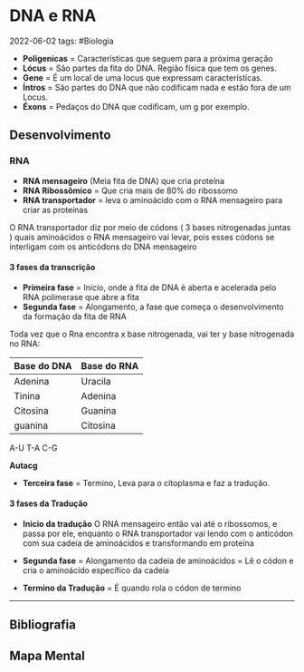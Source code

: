 # DNA e RNA
2022-06-02
tags: #Biologia 

* **Poligenicas** = Características que seguem para a próxima geração
* **Lócus** = São partes da fita do DNA. Região física que tem os genes.
* **Gene** = É um local de uma locus que expressam características.
* **Íntros** = São partes do DNA que não codificam nada e estão fora de um Locus.
* **Éxons** = Pedaços do DNA que codificam, um g por exemplo.

## Desenvolvimento

### RNA

* **RNA mensageiro** (Meia fita de DNA) que cria proteína
* **RNA Ribossômico** = Que cria mais de 80% do ribossomo 
* **RNA transportador** = leva o aminoácido com o RNA mensageiro para criar as proteínas

O RNA transportador diz por meio de códons ( 3 bases nitrogenadas juntas ) quais aminoácidos o RNA mensageiro vai levar, pois esses códons se interligam com os anticódons do DNA mensageiro

#### 3 fases da transcrição

* **Primeira fase** = Início, onde a fita de DNA é aberta e acelerada pelo RNA polimerase que abre a fita
* **Segunda fase** = Alongamento, a fase que começa o desenvolvimento da formação da fita de RNA

Toda vez que o Rna encontra x base nitrogenada, vai ter y base nitrogenada no RNA:

| Base do DNA | Base do RNA |
| ----------- | ----------- |
| Adenina     | Uracila     |
| Tinina      | Adenina     |
| Citosina    | Guanina     |
| guanina     | Citosina    |

A-U
T-A
C-G

**Autacg**

* **Terceira fase** = Termino, Leva para o citoplasma e faz a tradução.

#### 3 fases da Tradução

* **Inicio da tradução**
O RNA mensageiro então vai até o ribossomos, e passa por ele, enquanto o RNA transportador vai lendo com o anticódon com sua cadeia de aminoácidos e transformando em proteína

* **Segunda fase** = Alongamento da cadeia de aminoácidos = Lê o códon e cria o aminoácido específico da cadeia

* **Termino da Tradução** =  É quando rola o códon de termino



-----------------------------------------------
## Bibliografia
## Mapa Mental